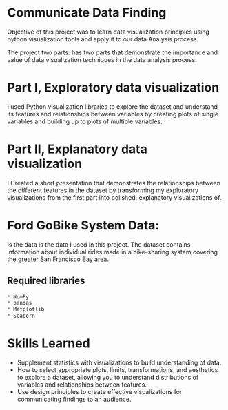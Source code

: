 # Communicate Data Finding

Objective of this project was to learn data visualization principles using python visualization tools and apply it to our data Analysis process. 


The project two parts: has two parts that demonstrate the importance and value of data visualization techniques in the data analysis process.

# Part I, Exploratory data visualization
I used Python visualization libraries to explore the dataset and understand its features and relationships between variables by creating plots of single variables and building up to plots of multiple variables.

# Part II, Explanatory data visualization 
I Created a short presentation that demonstrates the relationships between the different features in the dataset by transforming my exploratory visualizations from the first part into polished, explanatory visualizations of.


# Ford GoBike System Data: 
Is the data is the data I used in this project. The dataset contains information about individual rides made in a bike-sharing system covering the greater San Francisco Bay area.

## Required libraries

```Python
* NumPy
* pandas
* Matplotlib
* Seaborn
```
    

# Skills Learned
- Supplement statistics with visualizations to build understanding of data.
- How to select appropriate plots, limits, transformations, and aesthetics to explore a dataset, allowing you to understand distributions of variables and relationships between features.
- Use design principles to create effective visualizations for communicating findings to an audience.